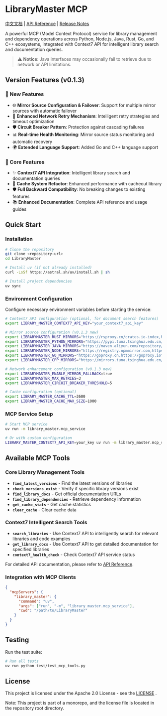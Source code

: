# LibraryMaster MCP

[中文文档](README_zh.md) | [API Reference](API_REFERENCE.md) | [Release Notes](Release.md)

A powerful MCP (Model Context Protocol) service for library management and dependency operations across Python, Node.js, Java, Rust, Go, and C++ ecosystems, integrated with Context7 API for intelligent library search and documentation queries.

> ⚠️ **Notice**: Java interfaces may occasionally fail to retrieve due to network or API limitations.

## Version Features (v0.1.3)

### 🌟 New Features
- 🌐 **Mirror Source Configuration & Failover**: Support for multiple mirror sources with automatic failover
- 🔄 **Enhanced Network Retry Mechanism**: Intelligent retry strategies and timeout optimization
- 🛡️ **Circuit Breaker Pattern**: Protection against cascading failures
- 📊 **Real-time Health Monitoring**: Mirror source status monitoring and automatic recovery
- 🌍 **Extended Language Support**: Added Go and C++ language support

### 🚀 Core Features
- ✨ **Context7 API Integration**: Intelligent library search and documentation queries
- 🔧 **Cache System Refactor**: Enhanced performance with cacheout library
- 🛡️ **Full Backward Compatibility**: No breaking changes to existing features
- 📚 **Enhanced Documentation**: Complete API reference and usage guides

## Quick Start

### Installation

```bash
# Clone the repository
git clone <repository-url>
cd LibraryMaster

# Install uv (if not already installed)
curl -LsSf https://astral.sh/uv/install.sh | sh

# Install project dependencies
uv sync
```

### Environment Configuration

Configure necessary environment variables before starting the service:

```bash
# Context7 API configuration (optional, for document search features)
export LIBRARY_MASTER_CONTEXT7_API_KEY="your_context7_api_key"

# Mirror source configuration (v0.1.3 new)
export LIBRARYMASTER_RUST_MIRRORS="https://rsproxy.cn/crates.io-index,https://mirrors.ustc.edu.cn/crates.io-index"
export LIBRARYMASTER_PYTHON_MIRRORS="https://pypi.tuna.tsinghua.edu.cn/simple,https://mirrors.aliyun.com/pypi/simple"
export LIBRARYMASTER_JAVA_MIRRORS="https://maven.aliyun.com/repository/central,https://repo.huaweicloud.com/repository/maven"
export LIBRARYMASTER_NODE_MIRRORS="https://registry.npmmirror.com,https://registry.npm.taobao.org"
export LIBRARYMASTER_GO_MIRRORS="https://goproxy.cn,https://goproxy.io"
export LIBRARYMASTER_CPP_MIRRORS="https://mirrors.tuna.tsinghua.edu.cn/vcpkg-ports.git"

# Network enhancement configuration (v0.1.3 new)
export LIBRARYMASTER_ENABLE_MIRROR_FALLBACK=true
export LIBRARYMASTER_MAX_RETRIES=3
export LIBRARYMASTER_CIRCUIT_BREAKER_THRESHOLD=5

# Cache configuration (optional)
export LIBRARY_MASTER_CACHE_TTL=3600
export LIBRARY_MASTER_CACHE_MAX_SIZE=1000
```

### MCP Service Setup

```bash
# Start MCP service
uv run -m library_master.mcp_service

# Or with custom configuration
LIBRARY_MASTER_CONTEXT7_API_KEY=your_key uv run -m library_master.mcp_service
```

## Available MCP Tools

### Core Library Management Tools
- **`find_latest_versions`** - Find the latest versions of libraries
- **`check_versions_exist`** - Verify if specific library versions exist
- **`find_library_docs`** - Get official documentation URLs
- **`find_library_dependencies`** - Retrieve dependency information
- **`get_cache_stats`** - Get cache statistics
- **`clear_cache`** - Clear cache data

### Context7 Intelligent Search Tools
- **`search_libraries`** - Use Context7 API to intelligently search for relevant libraries and code examples
- **`get_library_docs`** - Use Context7 API to get detailed documentation for specified libraries
- **`context7_health_check`** - Check Context7 API service status

For detailed API documentation, please refer to [API Reference](API_REFERENCE.md).

### Integration with MCP Clients

```json
{
  "mcpServers": {
    "library_master": {
      "command": "uv",
      "args": ["run", "-m", "library_master.mcp_service"],
      "cwd": "/path/to/LibraryMaster"
    }
  }
}
```

## Testing

Run the test suite:

```bash
# Run all tests
uv run python test/test_mcp_tools.py
```

## License

This project is licensed under the Apache 2.0 License - see the [LICENSE](../../LICENSE) .

Note: This project is part of a monorepo, and the license file is located in the repository root directory.